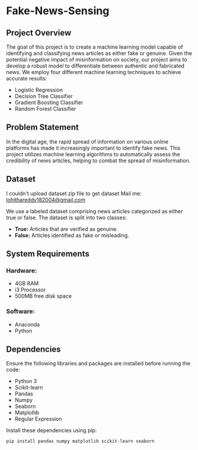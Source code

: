 # Fake-News-Sensing

## Project Overview

The goal of this project is to create a machine learning model capable of identifying and classifying news articles as either fake or genuine. Given the potential negative impact of misinformation on society, our project aims to develop a robust model to differentiate between authentic and fabricated news. We employ four different machine learning techniques to achieve accurate results:

- Logistic Regression
- Decision Tree Classifier
- Gradient Boosting Classifier
- Random Forest Classifier

## Problem Statement

In the digital age, the rapid spread of information on various online platforms has made it increasingly important to identify fake news. This project utilizes machine learning algorithms to automatically assess the credibility of news articles, helping to combat the spread of misinformation.

## Dataset
I couldn't upload dataset zip file to get dataset Mail me: lohithareddy182004@gmail.com

We use a labeled dataset comprising news articles categorized as either true or false. The dataset is split into two classes:

- **True:** Articles that are verified as genuine.
- **False:** Articles identified as fake or misleading.

## System Requirements

### Hardware:

- 4GB RAM
- i3 Processor
- 500MB free disk space

### Software:

- Anaconda
- Python

## Dependencies

Ensure the following libraries and packages are installed before running the code:

- Python 3
- Scikit-learn
- Pandas
- Numpy
- Seaborn
- Matplotlib
- Regular Expression

Install these dependencies using pip:

```bash
pip install pandas numpy matplotlib scikit-learn seaborn
